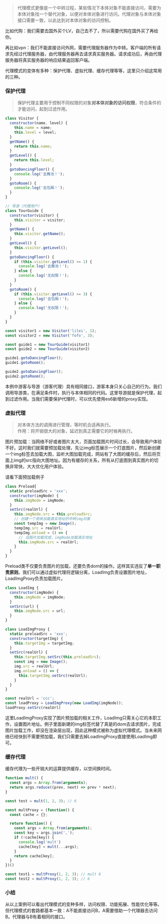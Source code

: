 >代理模式更像是一个中转过程，某些情况下本体对象不能直接访问，需要为本体对象找一个替代对象，以便对本体对象进行访问。代理对象与本体对象接口需要一致，以此达到对本体对象的访问控制。  

比如代购：我们需要去国外买个LV，自己去不了，所以需要代购在国外买了再给你。  

再比如vpn：我们不能直接访问外网，需要代理服务器作为中转。客户端的所有请求先经过代理服务器，由代理服务器再去请求真实服务器。请求成功后，再由代理服务器将真实服务器的响应结果返回客户端。
  
代理模式的变体有多种：保护代理、虚拟代理、缓存代理等等，这里只介绍这常用的三种。
### 保护代理
>保护代理主要用于控制不同权限的对象**对本体对象的访问权限**，符合条件的才能访问，起到过滤作用。
```javascript
class Visitor {
  constructor(name, level) {
    this.name = name;
    this.level = level;
  }
  getName() {
    return this.name;
  }
  getLevel() {
    return this.level;
  }
  gotoDancingFloor() {
    console.log('去舞池！');
  }
  gotoRoom() {
    console.log('去包厢！');
  }
}

// 导游（代理用户）
class TourGuide {
  constructor(visitor) {
    this.visitor = visitor;
  }
  getName() {
    this.visitor.getName();
  }
  getLevel() {
    this.visitor.getLevel();
  }
  gotoDancingFloor() {
    if (this.visitor.getLevel() >= 1) {
      console.log('去舞池！');
    } else {
      console.log('无权限！');
    }
  }
  gotoRoom() {
    if (this.visitor.getLevel() >= 3) {
      console.log('去包厢！');
    } else {
      console.log('无权限！');
    }
  }
}

const visitor1 = new Visitor('lilei', 1);
const visitor2 = new Visitor('fofo', 3);

const guide1 = new TourGuide(visitor1)
const guide2 = new TourGuide(visitor2)

guide1.gotoDancingFloor();
guide1.gotoRoom();

guide2.gotoDancingFloor();
guide2.gotoRoom();
```  
本例中游客与导游（游客代理）具有相同接口，游客本身只关心自己的行为。我们调用导游类，在满足条件时，执行与本体相同的代码。这里导游就是保护代理，起到过滤作用。当我们需要保护代理时，可以优先使用es6新增的proxy实现。  

### 虚拟代理  
>对本体方法的调用进行管理，等时机合适再执行。  
作用：将开销很大的对象，延迟到真正需要它的时候再执行。  

图片预加载：当网络不好或者图片太大，页面加载图片时间过长，会导致用户体验不好。这时我们就需要预加载处理，先让img标签展示一个打底图片，然后新创建一个img标签去加载大图，监听大图加载完成，网站有了大图的缓存后，然后将页面上img的src指向大图地址。因为有缓存的关系，所有从打底图到真实图片的切换非常快，大大优化用户体验。

请看下面预加载例子
```javascript
class Preload{
  static preloadSrc = 'xxx';
  constructor(imgNode) {
    this.imgNode = imgNode;
  }
  setSrc(realUrl) {
    this.imgNode.src = this.preloadSrc;
    // 创建一个用来加载真实地址的中转img对象
    const tempImg = new Image();
    tempImg.src = realUrl;
    tempImg.onload = () => {
      // 当图片加载完成，imgNode加载真实地址
      this.imgNode.src = realUrl;
    }
  }
}
```
Preload类不仅要负责图片的加载，还要负责dom的操作。这样其实违反了**单一职责原则**。我们可以通过虚拟代理将逻辑分离，LoadImg负责设置图片地址，LoadImgProxy负责加载图片。

```javascript
class LoadImg {
  constructor(imgNode) {
    this.imgNode = imgNode;
  }
  setSrc(url) {
    this.imgNode.src = url;
  }
}

class LoadImgProxy {
  static preloadSrc = 'xxx';
  constructor(targetImg) {
    this.targetImg = targetImg;    
  }
  setSrc(realUrl) {
    this.targetImg.setSrc(this.preloadSrc);
    const img = new Image();
    img.src = realUrl;
    img.onload = () => {
      this.targetImg.setSrc(realUrl);
    }
  }
}

const realUrl = 'ccc';
const loadProxy = LoadImgProxy(new LoadImg(imgNode));
loadProxy.setSrc(realUrl)
```
这里LoadImgProxy实现了图片预加载的相关工作，LoadImg只需关心它的本职工作，设置图片地址。例子里面新建的img标签代替了真是的dom去请求图片，完成图片加载工作，却没在渲染层出现，因此这种模式被称为虚拟代理模式。当未来网络已经快到不需要预加载，我们只需要去掉LoadImgProxy直接使用LoadImg即可。

### 缓存代理
缓存代理为一些开销大的运算提供缓存，以空间换时间。
```javascript
function mult() {
  const args = Array.from(arguments);
  return args.reduce((prev, next) => prev * next);
}

const test = mult(1, 2, 3); // 6

const multProxy = (function() {
  const cache = {};

  return function() {
    const args = Array.from(arguments);
    const key = args.join(',');
    if (!cache[key]) {
      console.log('mult')
      cache[key] = mult(...args);
    }
    return cache[key];
  }
})()

const test1 = multProxy(1, 2, 3); // mult 6
const test2 = multProxy(1, 2, 3); // 6
```

### 小结
从以上案例可以看出代理模式的变种多样，访问权限、功能拓展、性能优化等等。但代理模式的套路都基本一致：A不能直接访问B，A需要借助一个代理器去访问B。代理器与B有着相同的接口。